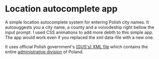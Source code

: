 # Location autocomplete app
A simple location autocomplete system for entering Polish city names. It autosuggests you a city name, a county and a voivodeship right bellow the input prompt. I used CSS animations to add more debth to this simple app. The app would work even if you replaced the xml data-file with a new one. 

It uses official Polish government's [(GUS's) XML file](https://eteryt.stat.gov.pl/eTeryt/rejestr_teryt/udostepnianie_danych/baza_teryt/uzytkownicy_indywidualni/pobieranie/pliki_pelne.aspx?contrast=default) which contains the entire [administrative division](https://en.wikipedia.org/wiki/Administrative_division) of Poland. 
